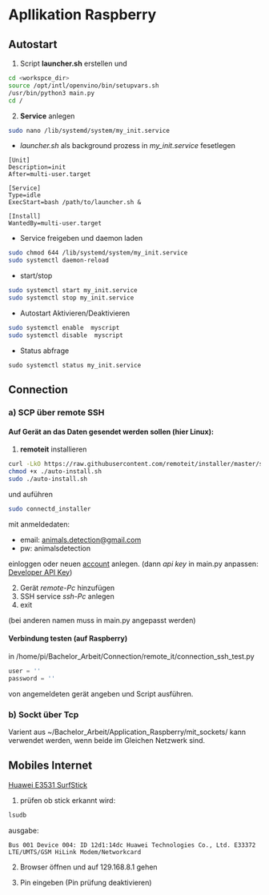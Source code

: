 # Apllikation Raspberry

## Autostart

1. Script **launcher.sh** erstellen und

```bash
cd <workspce_dir>
source /opt/intl/openvino/bin/setupvars.sh
/usr/bin/python3 main.py
cd /
```



2. **Service** anlegen

```bash
sudo nano /lib/systemd/system/my_init.service
```
* *launcher.sh* als background prozess in *my_init.service* fesetlegen
```
[Unit]
Description=init
After=multi-user.target

[Service]
Type=idle
ExecStart=bash /path/to/launcher.sh &

[Install]
WantedBy=multi-user.target
```

* Service freigeben und daemon laden

```bash
sudo chmod 644 /lib/systemd/system/my_init.service
sudo systemctl daemon-reload
```
* start/stop
```bash
sudo systemctl start my_init.service
sudo systemctl stop my_init.service
```

* Autostart Aktivieren/Deaktivieren
    
```bash
sudo systemctl enable  myscript
sudo systemctl disable  myscript
```
* Status abfrage
```
sudo systemctl status my_init.service
```

## Connection

### a) SCP über remote SSH

#### Auf Gerät an das Daten gesendet werden sollen (hier Linux):

1. **remoteit** installieren
```bash
curl -LkO https://raw.githubusercontent.com/remoteit/installer/master/scripts/auto-install.sh
chmod +x ./auto-install.sh
sudo ./auto-install.sh
```
und auführen

```bash
sudo connectd_installer
```
mit anmeldedaten:
* email: animals.detection@gmail.com
* pw: animalsdetection

einloggen oder neuen [account](https://remote.it/) anlegen.
(dann *api key* in main.py anpassen: [Developer API Key](https://app.remote.it/#account))

2. Gerät *remote-Pc* hinzufügen
3. SSH service *ssh-Pc* anlegen
4. exit

(bei anderen namen muss in main.py angepasst werden)

#### Verbindung testen (auf Raspberry)

in /home/pi/Bachelor_Arbeit/Connection/remote_it/connection_ssh_test.py 

```python
user = ''
password = ''
```
von angemeldeten gerät angeben und Script ausführen.



### b) Sockt über Tcp

Varient aus ~/Bachelor_Arbeit/Application_Raspberry/mit_sockets/
kann verwendet werden, wenn beide im Gleichen Netzwerk sind.




## Mobiles Internet

[Huawei E3531 SurfStick](https://www.amazon.de/gp/product/B00HSZEY34/ref=ppx_yo_dt_b_asin_title_o00_s00?ie=UTF8&psc=1)


1. prüfen ob stick erkannt wird:
```bash
lsudb
```
ausgabe:
```
Bus 001 Device 004: ID 12d1:14dc Huawei Technologies Co., Ltd. E33372 LTE/UMTS/GSM HiLink Modem/Networkcard
```

2. Browser öffnen und auf 129.168.8.1 gehen

3. Pin eingeben (Pin prüfung deaktivieren)


